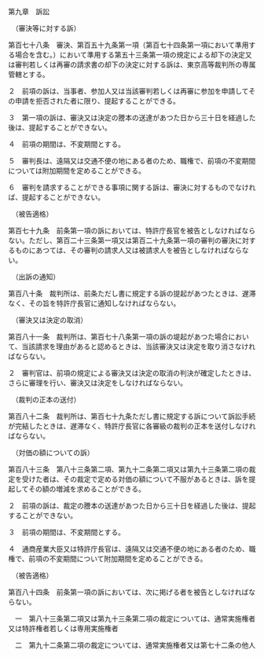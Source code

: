 第九章　訴訟

　（審決等に対する訴）

第百七十八条　審決、第百五十九条第一項（第百七十四条第一項において準用する場合を含む。）において準用する第五十三条第一項の規定による却下の決定又は審判若しくは再審の請求書の却下の決定に対する訴は、東京高等裁判所の専属管轄とする。

２　前項の訴は、当事者、参加人又は当該審判若しくは再審に参加を申請してその申請を拒否された者に限り、提起することができる。

３　第一項の訴は、審決又は決定の謄本の送達があつた日から三十日を経過した後は、提起することができない。

４　前項の期間は、不変期間とする。

５　審判長は、遠隔又は交通不便の地にある者のため、職権で、前項の不変期間については附加期間を定めることができる。

６　審判を請求することができる事項に関する訴は、審決に対するものでなければ、提起することができない。

　（被告適格）

第百七十九条　前条第一項の訴においては、特許庁長官を被告としなければならない。ただし、第百二十三条第一項又は第百二十九条第一項の審判の審決に対するものにあつては、その審判の請求人又は被請求人を被告としなければならない。

　（出訴の通知）

第百八十条　裁判所は、前条ただし書に規定する訴の提起があつたときは、遅滞なく、その旨を特許庁長官に通知しなければならない。

　（審決又は決定の取消）

第百八十一条　裁判所は、第百七十八条第一項の訴の堤起があつた場合において、当該請求を理由があると認めるときは、当該審決又は決定を取り消さなければならない。

２　審判官は、前項の規定による審決又は決定の取消の判決が確定したときは、さらに審理を行い、審決又は決定をしなければならない。

　（裁判の正本の送付）

第百八十二条　裁判所は、第百七十九条ただし書に規定する訴について訴訟手続が完結したときは、遅滞なく、特許庁長官に各審級の裁判の正本を送付しなければならない。

　（対価の額についての訴）

第百八十三条　第八十三条第二項、第九十二条第二項又は第九十三条第二項の裁定を受けた者は、その裁定で定める対価の額について不服があるときは、訴を提起してその額の増減を求めることができる。

２　前項の訴は、裁定の謄本の送達があつた日から三十日を経過した後は、提起することができない。

３　前項の期間は、不変期間とする。

４　通商産業大臣又は特許庁長官は、遠隔又は交通不便の地にある者のため、職権で、前項の不変期間について附加期間を定めることができる。

　（被告適格）

第百八十四条　前条第一項の訴においては、次に掲げる者を被告としなければならない。

　一　第八十三条第二項又は第九十三条第二項の裁定については、通常実施権者又は特許権者若しくは専用実施権者

　二　第九十二条第二項の裁定については、通常実施権者又は第七十二条の他人